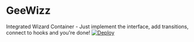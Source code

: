 # GeeWizz
Integrated Wizard Container - Just implement the interface, add transitions, connect to hooks and you're done!
[![Deploy](https://deploy-to-sfdx.com/dist/assets/images/DeployToSFDX.svg)](https://deploy-to-sfdx.com/?template=https://github.com/rapsacnz/GeeWizz/)